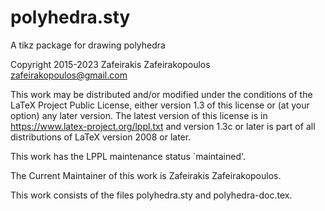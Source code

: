 # polyhedra.sty
A tikz package for drawing polyhedra

Copyright 2015-2023 Zafeirakis Zafeirakopoulos
zafeirakopoulos@gmail.com

This work may be distributed and/or modified under the
conditions of the LaTeX Project Public License, either version 1.3
of this license or (at your option) any later version.
The latest version of this license is in
  https://www.latex-project.org/lppl.txt
and version 1.3c or later is part of all distributions of LaTeX
version 2008 or later.

This work has the LPPL maintenance status `maintained'.

The Current Maintainer of this work is Zafeirakis Zafeirakopoulos.

This work consists of the files polyhedra.sty and polyhedra-doc.tex.